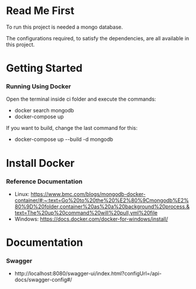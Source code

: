 # Read Me First
To run this project is needed a mongo database. 

The configurations required, to satisfy the dependencies, are all available in this project.

# Getting Started

### Running Using Docker
Open the terminal inside ci folder and execute the commands:
* docker search mongodb
* docker-compose up
  
If you want to build, change the last command for this:
* docker-compose up --build -d mongodb
# Install Docker

### Reference Documentation

* Linux: https://www.bmc.com/blogs/mongodb-docker-container/#:~:text=Go%20to%20the%20%E2%80%9Cmongodb%E2%80%9D%20folder,container%20as%20a%20background%20process.&text=The%20up%20command%20will%20pull,yml%20file
* Windows: https://docs.docker.com/docker-for-windows/install/

# Documentation

### Swagger

* http://localhost:8080/swagger-ui/index.html?configUrl=/api-docs/swagger-config#/